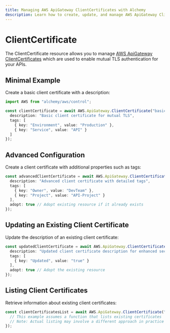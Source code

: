 ```yaml
---
title: Managing AWS ApiGateway ClientCertificates with Alchemy
description: Learn how to create, update, and manage AWS ApiGateway ClientCertificates using Alchemy Cloud Control.
---
```


# ClientCertificate

The ClientCertificate resource allows you to manage [AWS ApiGateway ClientCertificates](https://docs.aws.amazon.com/apigateway/latest/userguide/) which are used to enable mutual TLS authentication for your APIs.

## Minimal Example

Create a basic client certificate with a description:

```ts
import AWS from "alchemy/aws/control";

const clientCertificate = await AWS.ApiGateway.ClientCertificate("basicClientCert", {
  description: "Basic client certificate for mutual TLS",
  tags: [
    { key: "Environment", value: "Production" },
    { key: "Service", value: "API" }
  ]
});
```

## Advanced Configuration

Create a client certificate with additional properties such as tags:

```ts
const advancedClientCertificate = await AWS.ApiGateway.ClientCertificate("advancedClientCert", {
  description: "Advanced client certificate with detailed tags",
  tags: [
    { key: "Owner", value: "DevTeam" },
    { key: "Project", value: "API-Project" }
  ],
  adopt: true // Adopt existing resource if it already exists
});
```

## Updating an Existing Client Certificate

Update the description of an existing client certificate:

```ts
const updatedClientCertificate = await AWS.ApiGateway.ClientCertificate("existingClientCert", {
  description: "Updated client certificate description for enhanced security",
  tags: [
    { key: "Updated", value: "true" }
  ],
  adopt: true // Adopt the existing resource
});
```

## Listing Client Certificates

Retrieve information about existing client certificates:

```ts
const clientCertificatesList = await AWS.ApiGateway.ClientCertificate("listClientCerts", {
  // This example assumes a function that lists existing certificates
  // Note: Actual listing may involve a different approach in practice
});
```